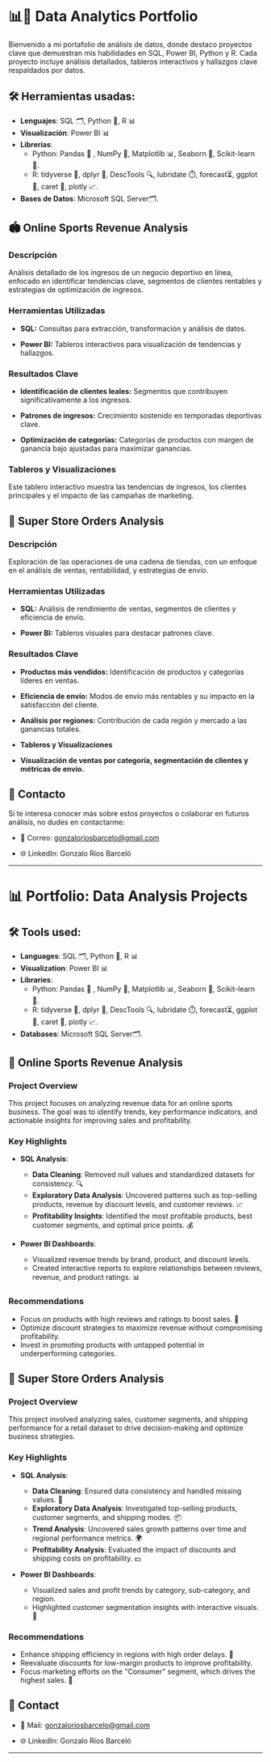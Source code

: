 # 📊💼 Data Analytics Portfolio

Bienvenido a mi portafolio de análisis de datos, donde destaco proyectos clave que demuestran mis habilidades en SQL, Power BI, Python y R. Cada proyecto incluye análisis detallados, tableros interactivos y hallazgos clave respaldados por datos.

## 🛠️ Herramientas usadas:
- **Lenguajes**: SQL 🗂️, Python 🐍, R 📊
- **Visualización**: Power BI 📊
- **Librerías**:
  - Python: Pandas 🐼 , NumPy 🔢, Matplotlib 📊, Seaborn 🌊, Scikit-learn 🤖.
  - R: tidyverse 🧹, dplyr 🔧, DescTools 🔍, lubridate ⏱️, forecast⏳, ggplot 🎨, caret 🧠, plotly 📈.
- **Bases de Datos**: Microsoft SQL Server🗂️.

## 🏟️ Online Sports Revenue Analysis

### Descripción

Análisis detallado de los ingresos de un negocio deportivo en línea, enfocado en identificar tendencias clave, segmentos de clientes rentables y estrategias de optimización de ingresos.

### Herramientas Utilizadas

- **SQL:** Consultas para extracción, transformación y análisis de datos.

- **Power BI:** Tableros interactivos para visualización de tendencias y hallazgos.

### Resultados Clave

- **Identificación de clientes leales:** Segmentos que contribuyen significativamente a los ingresos.

- **Patrones de ingresos:** Crecimiento sostenido en temporadas deportivas clave.

- **Optimización de categorías:** Categorías de productos con margen de ganancia bajo ajustadas para maximizar ganancias.

### Tableros y Visualizaciones

Este tablero interactivo muestra las tendencias de ingresos, los clientes principales y el impacto de las campañas de marketing.

## 🛒 Super Store Orders Analysis

### Descripción

Exploración de las operaciones de una cadena de tiendas, con un enfoque en el análisis de ventas, rentabilidad, y estrategias de envío.

### Herramientas Utilizadas

- **SQL:** Análisis de rendimiento de ventas, segmentos de clientes y eficiencia de envío.

- **Power BI:** Tableros visuales para destacar patrones clave.

### Resultados Clave

- **Productos más vendidos:** Identificación de productos y categorías líderes en ventas.

- **Eficiencia de envío:** Modos de envío más rentables y su impacto en la satisfacción del cliente.

- **Análisis por regiones:** Contribución de cada región y mercado a las ganancias totales.

- **Tableros y Visualizaciones**

- **Visualización de ventas por categoría, segmentación de clientes y métricas de envío.**

## 🚀 Contacto

Si te interesa conocer más sobre estos proyectos o colaborar en futuros análisis, no dudes en contactarme:

- 📧 Correo: gonzaloriosbarcelo@gmail.com

- 🌐 LinkedIn: Gonzalo Ríos Barceló

---

# 📊 Portfolio: Data Analysis Projects

## 🛠️ Tools used:
- **Languages**: SQL 🗂️, Python 🐍, R 📊
- **Visualization**: Power BI 📊
- **Libraries**:
  - Python: Pandas 🐼 , NumPy 🔢, Matplotlib 📊, Seaborn 🌊, Scikit-learn 🤖.
  - R: tidyverse 🧹, dplyr 🔧, DescTools 🔍, lubridate ⏱️, forecast⏳, ggplot 🎨, caret 🧠, plotly 📈.
- **Databases**: Microsoft SQL Server🗂️.


## 🏅 Online Sports Revenue Analysis
### Project Overview
This project focuses on analyzing revenue data for an online sports business. The goal was to identify trends, key performance indicators, and actionable insights for improving sales and profitability.

### Key Highlights
- **SQL Analysis**: 
  - **Data Cleaning**: Removed null values and standardized datasets for consistency. 🔍
  - **Exploratory Data Analysis**: Uncovered patterns such as top-selling products, revenue by discount levels, and customer reviews. 📈
  - **Profitability Insights**: Identified the most profitable products, best customer segments, and optimal price points. 💰

- **Power BI Dashboards**:
  - Visualized revenue trends by brand, product, and discount levels.
  - Created interactive reports to explore relationships between reviews, revenue, and product ratings. 📊

### Recommendations
- Focus on products with high reviews and ratings to boost sales. 🌟
- Optimize discount strategies to maximize revenue without compromising profitability.
- Invest in promoting products with untapped potential in underperforming categories.

## 🏪 Super Store Orders Analysis
### Project Overview
This project involved analyzing sales, customer segments, and shipping performance for a retail dataset to drive decision-making and optimize business strategies.

### Key Highlights
- **SQL Analysis**: 
  - **Data Cleaning**: Ensured data consistency and handled missing values. 🧹
  - **Exploratory Data Analysis**: Investigated top-selling products, customer segments, and shipping modes. 📦
  - **Trend Analysis**: Uncovered sales growth patterns over time and regional performance metrics. 🌍
  - **Profitability Analysis**: Evaluated the impact of discounts and shipping costs on profitability. 💵

- **Power BI Dashboards**:
  - Visualized sales and profit trends by category, sub-category, and region.
  - Highlighted customer segmentation insights with interactive visuals. 🎨

### Recommendations
- Enhance shipping efficiency in regions with high order delays. 🚚
- Reevaluate discounts for low-margin products to improve profitability.
- Focus marketing efforts on the "Consumer" segment, which drives the highest sales. 👥

## 🚀 Contact

- 📧 Mail: gonzaloriosbarcelo@gmail.com

- 🌐 LinkedIn: Gonzalo Ríos Barceló
---
